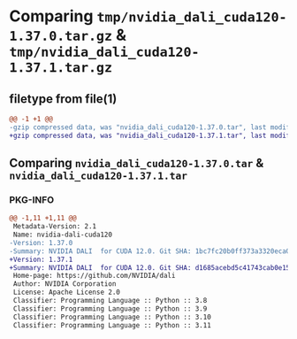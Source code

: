 # Comparing `tmp/nvidia_dali_cuda120-1.37.0.tar.gz` & `tmp/nvidia_dali_cuda120-1.37.1.tar.gz`

## filetype from file(1)

```diff
@@ -1 +1 @@
-gzip compressed data, was "nvidia_dali_cuda120-1.37.0.tar", last modified: Mon Apr  5 07:00:00 1993, max compression
+gzip compressed data, was "nvidia_dali_cuda120-1.37.1.tar", last modified: Mon Apr  5 07:00:00 1993, max compression
```

## Comparing `nvidia_dali_cuda120-1.37.0.tar` & `nvidia_dali_cuda120-1.37.1.tar`

### PKG-INFO

```diff
@@ -1,11 +1,11 @@
 Metadata-Version: 2.1
 Name: nvidia-dali-cuda120
-Version: 1.37.0
-Summary: NVIDIA DALI  for CUDA 12.0. Git SHA: 1bc7fc20b0ff373a3320eca0c7f4860feb4a3bd2
+Version: 1.37.1
+Summary: NVIDIA DALI  for CUDA 12.0. Git SHA: d1685acebd5c41743cab0e15890660130e0276ce
 Home-page: https://github.com/NVIDIA/dali
 Author: NVIDIA Corporation
 License: Apache License 2.0
 Classifier: Programming Language :: Python :: 3.8
 Classifier: Programming Language :: Python :: 3.9
 Classifier: Programming Language :: Python :: 3.10
 Classifier: Programming Language :: Python :: 3.11
```


